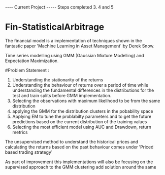 ---- Current Project ----- Steps completed 3. 4 and 5 

# Fin-StatisticalArbitrage

The financial model is a implementation of techniques shown in the fantastic paper 'Machine Learning in Asset Management' by Derek Snow.

Time series modelling using GMM (Gaussian Mixture Modelling) and Expectation Maximization.

#Problem Statement : 

1. Understanding the stationarity of the returns
2. Understanding the behaviour of returns over a period of time while understanding the fundamental differences in the distributions for the test and train splits before GMM implementation. 
3. Selecting the observations with maximum likelihood to be from the same distribution
4. applying the GMM for the distribution clusters in the pobability space
5. Applying EM to tune the problabilty parameters and to get the future predictions based on the current distribution of the training values 
6. Selecting the most efficient model using AUC and Drawdown, return metrics 

The unsupervised method to understand the historical prices and calculating the returns based on the past behaviour comes under 'Priced based trading strategy'

As part of improvement this implementations will also be focusing on the supervised approach to the GMM clustering add solution around the same
